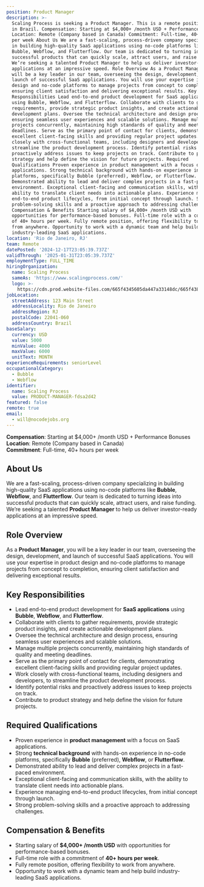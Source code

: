 ```yaml
---
position: Product Manager
description: >-
  Scaling Process is seeking a Product Manager. This is a remote position based
  in Brazil. Compensation: Starting at $4,000+ /month USD + Performance Bonuses
  Location: Remote (Company based in Canada) Commitment: Full-time, 40+ hours
  per week About Us We are a fast-scaling, process-driven company specializing
  in building high-quality SaaS applications using no-code platforms like
  Bubble, Webflow, and Flutterflow. Our team is dedicated to turning ideas into
  successful products that can quickly scale, attract users, and raise funding.
  We’re seeking a talented Product Manager to help us deliver investor-ready
  applications at an impressive speed. Role Overview As a Product Manager, you
  will be a key leader in our team, overseeing the design, development, and
  launch of successful SaaS applications. You will use your expertise in product
  design and no-code platforms to manage projects from concept to completion,
  ensuring client satisfaction and delivering exceptional results. Key
  Responsibilities Lead end-to-end product development for SaaS applications
  using Bubble, Webflow, and Flutterflow. Collaborate with clients to gather
  requirements, provide strategic product insights, and create actionable
  development plans. Oversee the technical architecture and design process,
  ensuring seamless user experiences and scalable solutions. Manage multiple
  projects concurrently, maintaining high standards of quality and meeting
  deadlines. Serve as the primary point of contact for clients, demonstrating
  excellent client-facing skills and providing regular project updates. Work
  closely with cross-functional teams, including designers and developers, to
  streamline the product development process. Identify potential risks and
  proactively address issues to keep projects on track. Contribute to product
  strategy and help define the vision for future projects. Required
  Qualifications Proven experience in product management with a focus on SaaS
  applications. Strong technical background with hands-on experience in no-code
  platforms, specifically Bubble (preferred), Webflow, or Flutterflow.
  Demonstrated ability to lead and deliver complex projects in a fast-paced
  environment. Exceptional client-facing and communication skills, with the
  ability to translate client needs into actionable plans. Experience managing
  end-to-end product lifecycles, from initial concept through launch. Strong
  problem-solving skills and a proactive approach to addressing challenges.
  Compensation & Benefits Starting salary of $4,000+ /month USD with
  opportunities for performance-based bonuses. Full-time role with a commitment
  of 40+ hours per week. Fully remote position, offering flexibility to work
  from anywhere. Opportunity to work with a dynamic team and help build
  industry-leading SaaS applications.
location: 'Rio de Janeiro, RJ'
team: Remote
datePosted: '2024-12-17T23:05:39.737Z'
validThrough: '2025-01-31T23:05:39.737Z'
employmentType: FULL_TIME
hiringOrganization:
  name: Scaling Process
  sameAs: 'https://www.scalingprocess.com/'
  logo: >-
    https://cdn.prod.website-files.com/665f4345605da447a33148dc/665f438df747518a1d9d38c3_Favicon.png
jobLocation:
  streetAddress: 123 Main Street
  addressLocality: Rio de Janeiro
  addressRegion: RJ
  postalCode: 22041-060
  addressCountry: Brazil
baseSalary:
  currency: USD
  value: 5000
  minValue: 4000
  maxValue: 6000
  unitText: MONTH
experienceRequirements: seniorLevel
occupationalCategory:
  - Bubble
  - Webflow
identifier:
  name: Scaling Process
  value: PRODUCT-MANAGER-fdsa2d42
featured: false
remote: true
email:
  - will@nocodejobs.org
---
```


**Compensation**: Starting at $4,000+ /month USD + Performance Bonuses  
**Location**: Remote (Company based in Canada)  
**Commitment**: Full-time, 40+ hours per week  

## About Us
We are a fast-scaling, process-driven company specializing in building high-quality SaaS applications using no-code platforms like **Bubble**, **Webflow**, and **Flutterflow**. Our team is dedicated to turning ideas into successful products that can quickly scale, attract users, and raise funding. We’re seeking a talented **Product Manager** to help us deliver investor-ready applications at an impressive speed.

## Role Overview
As a **Product Manager**, you will be a key leader in our team, overseeing the design, development, and launch of successful SaaS applications. You will use your expertise in product design and no-code platforms to manage projects from concept to completion, ensuring client satisfaction and delivering exceptional results.

## Key Responsibilities
- Lead end-to-end product development for **SaaS applications** using **Bubble**, **Webflow**, and **Flutterflow**.
- Collaborate with clients to gather requirements, provide strategic product insights, and create actionable development plans.
- Oversee the technical architecture and design process, ensuring seamless user experiences and scalable solutions.
- Manage multiple projects concurrently, maintaining high standards of quality and meeting deadlines.
- Serve as the primary point of contact for clients, demonstrating excellent client-facing skills and providing regular project updates.
- Work closely with cross-functional teams, including designers and developers, to streamline the product development process.
- Identify potential risks and proactively address issues to keep projects on track.
- Contribute to product strategy and help define the vision for future projects.

## Required Qualifications
- Proven experience in **product management** with a focus on SaaS applications.
- Strong **technical background** with hands-on experience in no-code platforms, specifically **Bubble** (preferred), **Webflow**, or **Flutterflow**.
- Demonstrated ability to lead and deliver complex projects in a fast-paced environment.
- Exceptional client-facing and communication skills, with the ability to translate client needs into actionable plans.
- Experience managing end-to-end product lifecycles, from initial concept through launch.
- Strong problem-solving skills and a proactive approach to addressing challenges.

## Compensation & Benefits
- Starting salary of **$4,000+ /month USD** with opportunities for performance-based bonuses.
- Full-time role with a commitment of **40+ hours per week**.
- Fully remote position, offering flexibility to work from anywhere.
- Opportunity to work with a dynamic team and help build industry-leading SaaS applications.
